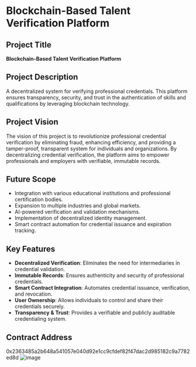 # Blockchain-Based Talent Verification Platform

## Project Title
**Blockchain-Based Talent Verification Platform**

## Project Description
A decentralized system for verifying professional credentials. This platform ensures transparency, security, and trust in the authentication of skills and qualifications by leveraging blockchain technology.

## Project Vision
The vision of this project is to revolutionize professional credential verification by eliminating fraud, enhancing efficiency, and providing a tamper-proof, transparent system for individuals and organizations. By decentralizing credential verification, the platform aims to empower professionals and employers with verifiable, immutable records.

## Future Scope
- Integration with various educational institutions and professional certification bodies.
- Expansion to multiple industries and global markets.
- AI-powered verification and validation mechanisms.
- Implementation of decentralized identity management.
- Smart contract automation for credential issuance and expiration tracking.

## Key Features
- **Decentralized Verification**: Eliminates the need for intermediaries in credential validation.
- **Immutable Records**: Ensures authenticity and security of professional credentials.
- **Smart Contract Integration**: Automates credential issuance, verification, and revocation.
- **User Ownership**: Allows individuals to control and share their credentials securely.
- **Transparency & Trust**: Provides a verifiable and publicly auditable credentialing system.

## Contract Address
0x2363485a2b648a541057e040d92e1cc9cfdef82f47dac2d985182c9a7782ed8d
![image](https://github.com/user-attachments/assets/139126bc-b63c-4899-be5e-50f760675c7f)

